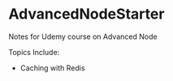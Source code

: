 # AdvancedNodeStarter
Notes for Udemy course on Advanced Node

Topics Include:
 - Caching with Redis